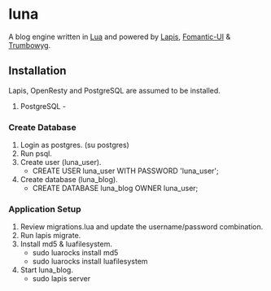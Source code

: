 # luna

A blog engine written in [Lua](https://www.lua.org/) and powered by [Lapis](https://leafo.net/lapis/), [Fomantic-UI](https://fomantic-ui.com) & [Trumbowyg](https://alex-d.github.io/Trumbowyg/). 

## Installation

Lapis, OpenResty and PostgreSQL are assumed to be installed.

1. PostgreSQL - 

### Create Database

1. Login as postgres. (su postgres)
2. Run psql.
3. Create user (luna_user).
   * CREATE USER luna_user WITH PASSWORD 'luna_user';
4. Create database (luna_blog).
   * CREATE DATABASE luna_blog OWNER luna_user;


### Application Setup
1. Review migrations.lua and update the username/password combination.
2. Run lapis migrate.
3. Install md5 & luafilesystem.
   * sudo luarocks install md5 
   * sudo luarocks install luafilesystem
4. Start luna_blog.
   * sudo lapis server

